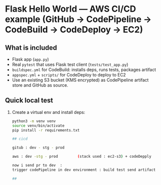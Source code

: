# Flask Hello World — AWS CI/CD example (GitHub → CodePipeline → CodeBuild → CodeDeploy → EC2)

## What is included
- Flask app (`app.py`)
- Real `pytest` that uses Flask test client (`tests/test_app.py`)
- `buildspec.yml` for CodeBuild: installs deps, runs tests, packages artifact
- `appspec.yml` + `scripts/` for CodeDeploy to deploy to EC2
- Use an existing S3 bucket (KMS encrypted) as CodePipeline artifact store and GitHub as source.

## Quick local test
1. Create a virtual env and install deps:
   ```bash
   python3 -m venv venv
   source venv/bin/activate
   pip install -r requirements.txt

   ## cicd 

   gitub : dev - stg - prod 

   aws : dev -stg - prod         (stack used : ec2-s3) + codeDepply

   now i send pr to dev  :
   trigger codePipeline in dev environment : build test send artifact to s3 then trigger pr to stg , stg will also build test and deploy to stg env , same for prod 

   ##
